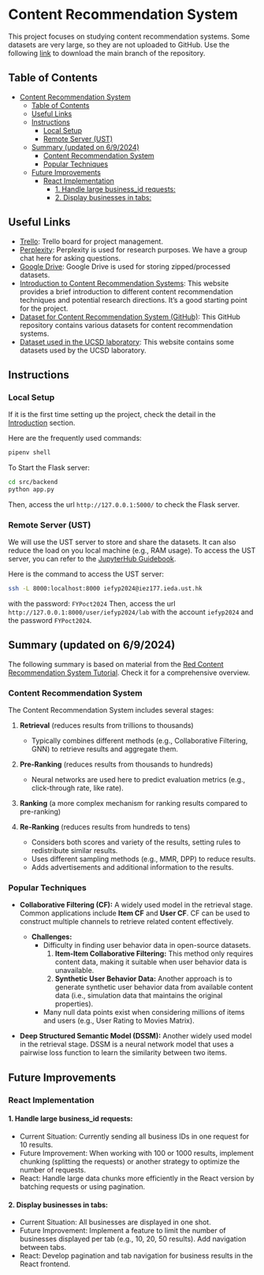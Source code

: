 # Content Recommendation System
This project focuses on studying content recommendation systems. Some datasets are very large, so they are not uploaded to GitHub. Use the following [link](https://github.com/tonyctyy/content-recommendation/archive/master.zip) to download the main branch of the repository.

## Table of Contents
- [Content Recommendation System](#content-recommendation-system)
  - [Table of Contents](#table-of-contents)
  - [Useful Links](#useful-links)
  - [Instructions](#instructions)
    - [Local Setup](#local-setup)
    - [Remote Server (UST)](#remote-server-ust)
  - [Summary (updated on 6/9/2024)](#summary-updated-on-692024)
    - [Content Recommendation System](#content-recommendation-system-1)
    - [Popular Techniques](#popular-techniques)
  - [Future Improvements](#future-improvements)
    - [React Implementation](#react-implementation)
      - [1. Handle large business\_id requests:](#1-handle-large-business_id-requests)
      - [2. Display businesses in tabs:](#2-display-businesses-in-tabs)

## Useful Links
- [Trello](https://trello.com/b/5JG6Hmrf/milestones-tasks): Trello board for project management.
- [Perplexity](https://www.perplexity.ai/collections/Content-Recommendation-FYP-r8AxwOpsSAyDXFh7Np00lg): Perplexity is used for research purposes. We have a group chat here for asking questions.
- [Google Drive](https://drive.google.com/drive/folders/1z4Vid9NfHBhHb9hb7fLza9E-zdlkhOt6?usp=drive_link): Google Drive is used for storing zipped/processed datasets.
- [Introduction to Content Recommendation Systems](https://slogix.in/phd-research-topics-in-recommender-systems-based-on-deep-learning/): This website provides a brief introduction to different content recommendation techniques and potential research directions. It’s a good starting point for the project.
- [Dataset for Content Recommendation System (GitHub)](https://github.com/RUCAIBox/RecSysDatasets): This GitHub repository contains various datasets for content recommendation systems.
- [Dataset used in the UCSD laboratory](https://cseweb.ucsd.edu/~jmcauley/datasets.html): This website contains some datasets used by the UCSD laboratory.

## Instructions
### Local Setup
If it is the first time setting up the project, check the detail in the [Introduction](#introduction) section.

Here are the frequently used commands:
  ```bash
  pipenv shell
  ```
To Start the Flask server:
  ```bash
  cd src/backend
  python app.py
  ```
Then, access the url `http://127.0.0.1:5000/` to check the Flask server.
  

### Remote Server (UST)
We will use the UST server to store and share the datasets. It can also reduce the load on you local machine (e.g., RAM usage). To access the UST server, you can refer to the [JupyterHub Guidebook](docs/jupyterhub_guidebook.md).

Here is the command to access the UST server:
  ```bash
  ssh -L 8000:localhost:8000 iefyp2024@iez177.ieda.ust.hk
  ```
  with the password: `FYPoct2024`
Then, access the url `http://127.0.0.1:8000/user/iefyp2024/lab` with the account `iefyp2024` and the password `FYPoct2024`.

## Summary (updated on 6/9/2024)
The following summary is based on material from the [Red Content Recommendation System Tutorial](logs/RedRS_tutorial/RedRS_tutorial.md). Check it for a comprehensive overview.

### Content Recommendation System
The Content Recommendation System includes several stages:
1. **Retrieval** (reduces results from trillions to thousands)
   - Typically combines different methods (e.g., Collaborative Filtering, GNN) to retrieve results and aggregate them.

2. **Pre-Ranking** (reduces results from thousands to hundreds)
   - Neural networks are used here to predict evaluation metrics (e.g., click-through rate, like rate).

3. **Ranking** (a more complex mechanism for ranking results compared to pre-ranking)

4. **Re-Ranking** (reduces results from hundreds to tens)
   - Considers both scores and variety of the results, setting rules to redistribute similar results.
   - Uses different sampling methods (e.g., MMR, DPP) to reduce results.
   - Adds advertisements and additional information to the results.

### Popular Techniques
- **Collaborative Filtering (CF):** A widely used model in the retrieval stage. Common applications include **Item CF** and **User CF**. CF can be used to construct multiple channels to retrieve related content effectively.
  - **Challenges:**
    - Difficulty in finding user behavior data in open-source datasets.
      1. **Item-Item Collaborative Filtering:** This method only requires content data, making it suitable when user behavior data is unavailable.
      2. **Synthetic User Behavior Data:** Another approach is to generate synthetic user behavior data from available content data (i.e., simulation data that maintains the original properties).
    - Many null data points exist when considering millions of items and users (e.g., User Rating to Movies Matrix).

- **Deep Structured Semantic Model (DSSM):** Another widely used model in the retrieval stage. DSSM is a neural network model that uses a pairwise loss function to learn the similarity between two items.

## Future Improvements
### React Implementation
#### 1. Handle large business_id requests:
- Current Situation: Currently sending all business IDs in one request for 10 results.
- Future Improvement: When working with 100 or 1000 results, implement chunking (splitting the requests) or another strategy to optimize the number of requests.
- React: Handle large data chunks more efficiently in the React version by batching requests or using pagination.

#### 2. Display businesses in tabs:
- Current Situation: All businesses are displayed in one shot.
- Future Improvement: Implement a feature to limit the number of businesses displayed per tab (e.g., 10, 20, 50 results). Add navigation between tabs.
- React: Develop pagination and tab navigation for business results in the React frontend.